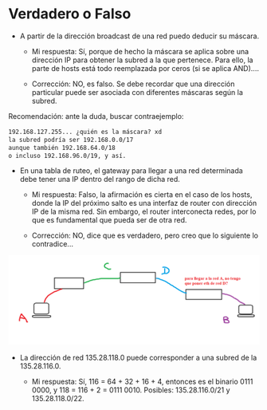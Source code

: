 # Verdadero o Falso

- A partir de la dirección broadcast de una red puedo deducir su máscara.

    - Mi respuesta: Sí, porque de hecho la máscara se aplica sobre una dirección IP para obtener la subred a la que pertenece. Para ello, la parte de hosts está todo reemplazada por ceros (si se aplica AND)....

    - Corrección: NO, es falso. Se debe recordar que una dirección particular puede ser asociada con diferentes máscaras según la subred. 

Recomendación: ante la duda, buscar contraejemplo:

    192.168.127.255... ¿quién es la máscara? xd
    la subred podría ser 192.168.0.0/17
    aunque también 192.168.64.0/18
    o incluso 192.168.96.0/19, y así.

- En una tabla de ruteo, el gateway para llegar a una red determinada debe tener una IP dentro del rango de dicha red.

    - Mi respuesta: Falso, la afirmación es cierta en el caso de los hosts, donde la IP del próximo salto es una interfaz de router con dirección IP de la misma red. Sin embargo, el router interconecta redes, por lo que es fundamental que pueda ser de otra red.

    - Corrección: NO, dice que es verdadero, pero creo que lo siguiente lo contradice...

 ![](img9.png)

 - La dirección de red 135.28.118.0 puede corresponder a una subred de la 135.28.116.0.

    - Mi respuesta: Sí, 116 = 64 + 32 + 16 + 4, entonces es el binario 0111 0000, y 118 = 116 + 2 = 0111 0010. Posibles: 135.28.116.0/21 y 135.28.118.0/22.